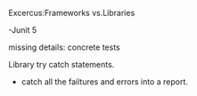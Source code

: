 Excercus:Frameworks vs.Libraries

-Junit 5

missing details: concrete tests 

Library try catch statements. 

- catch all the failtures and errors into a report. 


